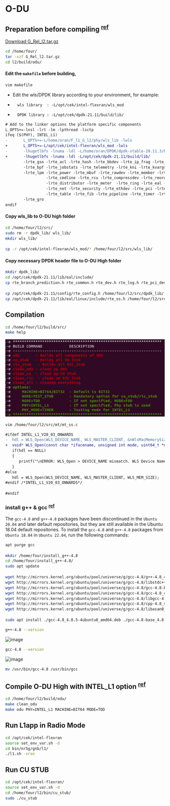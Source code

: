 # O-DU

## Preparation before compiling <sup>[ref](https://hackmd.io/LZu1Ts19Qw6R_kP_smxRTA?view#Choices)</sup>

[Download G_Rel_l2.tar.gz](https://github.com/ShubhamKumar89/l1-l2-compilation/raw/main/G_Rel_l2.tar.gz)

```bash
cd /home/four/
tar -xzf G_Rel_l2.tar.gz
cd l2/build/odu/
```

#### Edit the `makefile` before building,

```bash
vim makefile
```

- Edit the wls/DPDK library according to your environment, for example:
-       wls library  : -L/opt/cek/intel-flexran/wls_mod
-       DPDK library : -L/opt/cek/dpdk-21.11/build/lib/

```patch
# Add to the linker options the platform specific components
L_OPTS+=-lnsl -lrt -lm -lpthread -lsctp
ifeq ($(PHY), INTEL_L1)
-       L_OPTS+=-L/home/oran/F_l1_G_l2/phy/wls_lib -lwls                         \
+       L_OPTS+=-L/opt/cek/intel-flexran/wls_mod -lwls                           \
-       -lhugetlbfs -lnuma -ldl -L/home/oran/DPDK/dpdk-stable-20.11.3/build/lib/                        \
+       -lhugetlbfs -lnuma -ldl -L/opt/cek/dpdk-21.11/build/lib/                        \
        -lrte_gso -lrte_acl -lrte_hash -lrte_bbdev -lrte_ip_frag -lrte_bitratestats -lrte_ipsec        \
        -lrte_bpf -lrte_jobstats -lrte_telemetry -lrte_kni -lrte_kvargs -lrte_latencystats -lrte_port  \
        -lrte_lpm -lrte_power -lrte_mbuf -lrte_rawdev -lrte_member -lrte_cfgfile -lrte_mempool         \
                  -lrte_cmdline -lrte_rcu -lrte_compressdev -lrte_reorder -lrte_cryptodev -lrte_rib              \
                  -lrte_distributor -lrte_meter  -lrte_ring -lrte_eal -lrte_metrics -lrte_sched -lrte_efd        \
                  -lrte_net -lrte_security -lrte_ethdev -lrte_pci -lrte_stack -lrte_eventdev -lrte_pdump         \
                  -lrte_table -lrte_fib -lrte_pipeline -lrte_timer -lrte_flow_classify -lrte_vhost               \
        -lrte_gro
endif
```

#### Copy wls_lib to O-DU high folder

```bash
cd /home/four/l2/src/
sudo rm -r dpdk_lib/ wls_lib/
mkdir wls_lib/

cp -r /opt/cek/intel-flexran/wls_mod/* /home/four/l2/src/wls_lib/
```

#### Copy necessary DPDK header file to O-DU High folder

```bash
mkdir dpdk_lib/
cd /opt/cek/dpdk-21.11/lib/eal/include/
cp rte_branch_prediction.h rte_common.h rte_dev.h rte_log.h rte_pci_dev_feature_defs.h rte_bus.h rte_compat.h rte_debug.h rte_eal.h rte_per_lcore.h /home/four/l2/src/dpdk_lib/

cp /opt/cek/dpdk-21.11/config/rte_config.h /home/four/l2/src/dpdk_lib/
cp /opt/cek/dpdk-21.11/lib/eal/linux/include/rte_os.h /home/four/l2/src/dpdk_lib/
```

## Compilation

```bash
cd /home/four/l2/build/src/
make help
```

![build-command](./docs/images/build-option.png)

```bash
vim /home/four/l2/src/mt/mt_ss.c
```

```patch
#ifdef INTEL_L1_V20_03_ONWARDS
-  hdl = WLS_Open(WLS_DEVICE_NAME, WLS_MASTER_CLIENT, &nWlsMacMemorySize, &nWlsPhyMemorySize);
+  void* WLS_Open(const char *ifacename, unsigned int mode, uint64_t *nWlsMacMemorySize, uint64_t *nWlsPhyMemorySize, uint32_t nWlsULEnqueueSize);
   if(hdl == NULL)
   {
      printf("\nERROR: WLS_Open > DEVICE_NAME mismatch. WLS Device Name should be same as 'wls_dev_name' parameter in 'phycfg_xran.xml' file");
   }
#else
   hdl = WLS_Open(WLS_DEVICE_NAME, WLS_MASTER_CLIENT, WLS_MEM_SIZE);
#endif /*INTEL_L1_V20_03_ONWARDS*/

#endif
```

### install g++ & gcc <sup>[ref](https://askubuntu.com/questions/1450426/need-gcc-and-g-4-8-in-ubuntu-22-04-1)</sup>

The `gcc-4.8` and `g++-4.8` packages have been discontinued in the `Ubuntu 20.04` and later default repositories, but they are still available in the Ubuntu 18.04 default repositories. To install the `gcc-4.8` and `g++-4.8` packages from `Ubuntu 18.04` in `Ubuntu 22.04`, run the following commands:

```bash
apt purge gcc

mkdir /home/four/install_g++-4.8
cd /home/four/install_g++-4.8/
sudo apt update

wget http://mirrors.kernel.org/ubuntu/pool/universe/g/gcc-4.8/g++-4.8_4.8.5-4ubuntu8_amd64.deb
wget http://mirrors.kernel.org/ubuntu/pool/universe/g/gcc-4.8/libstdc++-4.8-dev_4.8.5-4ubuntu8_amd64.deb
wget http://mirrors.kernel.org/ubuntu/pool/universe/g/gcc-4.8/gcc-4.8-base_4.8.5-4ubuntu8_amd64.deb
wget http://mirrors.kernel.org/ubuntu/pool/universe/g/gcc-4.8/gcc-4.8_4.8.5-4ubuntu8_amd64.deb
wget http://mirrors.kernel.org/ubuntu/pool/universe/g/gcc-4.8/libgcc-4.8-dev_4.8.5-4ubuntu8_amd64.deb
wget http://mirrors.kernel.org/ubuntu/pool/universe/g/gcc-4.8/cpp-4.8_4.8.5-4ubuntu8_amd64.deb
wget http://mirrors.kernel.org/ubuntu/pool/universe/g/gcc-4.8/libasan0_4.8.5-4ubuntu8_amd64.deb

sudo apt install ./gcc-4.8_4.8.5-4ubuntu8_amd64.deb ./gcc-4.8-base_4.8.5-4ubuntu8_amd64.deb ./libstdc++-4.8-dev_4.8.5-4ubuntu8_amd64.deb ./cpp-4.8_4.8.5-4ubuntu8_amd64.deb ./libgcc-4.8-dev_4.8.5-4ubuntu8_amd64.deb ./libasan0_4.8.5-4ubuntu8_amd64.deb ./g++-4.8_4.8.5-4ubuntu8_amd64.deb
```

```bash
g++-4.8 --version
```

![image](https://github.com/ShubhamKumar89/o-du/assets/97805339/5d84e9c6-6ef5-48a6-9840-9285659f5a84)

```bash
gcc-4.8 --version
```

![image](https://github.com/ShubhamKumar89/o-du/assets/97805339/498b906e-94b0-493f-a708-965033e897ec)

```bash
mv /usr/bin/gcc-4.8 /usr/bin/gcc
```

## Compile O-DU High with INTEL_L1 option <sup>[ref](https://hackmd.io/DsgRSkR7RpSsdwmhdQEVNQ?view#Step-4-Compile-O-DU-High-with-INTEL_L1-option)</sup>

```bash
cd /home/four/l2/build/odu/
make clean_odu
make odu PHY=INTEL_L1 MACHINE=BIT64 MODE=TDD
```

## Run L1app in Radio Mode

```bash
cd /opt/cek/intel-flexran
source set_env_var.sh -d
cd bin/nr5g/gnb/l1/
./l1.sh -xran
```

## Run CU STUB

```bash
cd /opt/cek/intel-flexran/
source set_env_var.sh -d
cd /home/four/l2/bin/cu_stub/
sudo ./cu_stub
```
